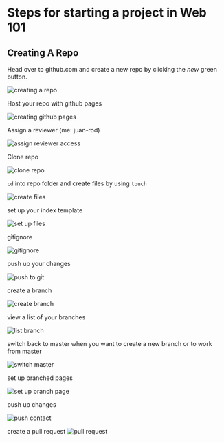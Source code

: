 # Steps for starting a project in Web 101

## Creating A Repo
Head over to github.com and create a new repo by clicking the *new* green button.

![creating a repo](./images/branch-pull-requests/create-repo.gif)

Host your repo with github pages

![creating github pages](./images/branch-pull-requests/github-pages.gif)

Assign a reviewer (me: juan-rod)

![assign reviewer access](./images/branch-pull-requests/assign-access.gif)

Clone repo

![clone repo](./images/branch-pull-requests/git-clone.gif)

`cd` into repo folder and create files by using `touch`

![create files](./images/branch-pull-requests/touch-files.gif)

set up your index template

![set up files](./images/branch-pull-requests/set-up-index.gif)

gitignore

![gitignore](./images/branch-pull-requests/set-up-gitignore.gif)

push up your changes 

![push to git](./images/branch-pull-requests/push-to-git.gif)

create a branch

![create branch](./images/branch-pull-requests/create-branch.gif)

view a list of your branches

![list branch](./images/branch-pull-requests/list-branches.gif)

switch back to master when you want to create a new branch or to work from master

![switch master](./images/branch-pull-requests/switch-to-master.gif)

set up branched pages

![set up branch page](./images/branch-pull-requests/set-up-branch-page.gif)

push up changes

![push contact](./images/branch-pull-requests/push-contact.gif)

create a pull request
![pull request](./images/branch-pull-requests/create-pull-request.gif)
